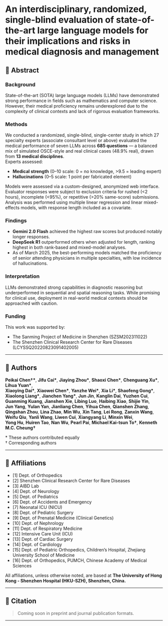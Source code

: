 # An interdisciplinary, randomized, single-blind evaluation of state-of-the-art large language models for their implications and risks in medical diagnosis and management

## 📄 Abstract

### Background  
State-of-the-art (SOTA) large language models (LLMs) have demonstrated strong performance in fields such as mathematics and computer science. However, their medical proficiency remains underexplored due to the complexity of clinical contexts and lack of rigorous evaluation frameworks.

### Methods  
We conducted a randomized, single-blind, single-center study in which 27 specialty experts (associate consultant level or above) evaluated the medical performance of seven LLMs across **685 questions** — a balanced mix of simulated OSCE-style and real clinical cases (48.9% real), drawn from **13 medical disciplines**.  
Experts assessed:
- **Medical strength** (0–10 scale: 0 = no knowledge, >9.5 = leading expert)
- **Hallucinations** (0–5 scale: 1 point per fabricated element)

Models were assessed via a custom-designed, anonymized web interface. Evaluator responses were subject to exclusion criteria for rushed (<2 hours), incomplete (<95%), or repetitive (>20% same-score) submissions. Analysis was performed using multiple linear regression and linear mixed-effects models, with response length included as a covariate.

### Findings  
- **Gemini 2.0 Flash** achieved the highest raw scores but produced notably longer responses.  
- **DeepSeek R1** outperformed others when adjusted for length, ranking highest in both rank-based and mixed-model analyses.  
- As of March 2025, the best-performing models matched the proficiency of senior attending physicians in multiple specialties, with low incidence of hallucinations.

### Interpretation  
LLMs demonstrated strong capabilities in diagnostic reasoning but underperformed in sequential and spatial reasoning tasks. While promising for clinical use, deployment in real-world medical contexts should be approached with caution.

### Funding  
This work was supported by:
- The Sanming Project of Medicine in Shenzhen (SZSM202311022)  
- The Shenzhen Clinical Research Center for Rare Diseases (LCYSSQ20220823091402005)

---

## 👥 Authors

**Peikai Chen†\***, **Jifu Cai\***, **Jiaying Zhou\***, **Shaoxi Chen\***, **Chenguang Xu\***, **Lihua Yuan\***,  
**Xiaoying Dai\***, **Xiaowei Chen\***, **Yanzhe Wei\***, **Xia Li\***, **Shaofeng Gong\***,  
**Xiaolong Liang\***, **Jianchen Yang\***, **Jun Jin**, **Kanglin Dai**, **Yuzhen Cui**,  
**Guanming Kuang**, **Jianshen Xie**, **Libing Luo**, **Haibing Xiao**, **Shijie Yin**,  
**Jun Yang**, **Yulan Yan**, **Jianliang Chen**, **Yihua Chen**, **Qianshen Zhang**,  
**Qingshan Zhou**, **Lina Zhao**, **Min Wu**, **Xin Tang**, **Lei Rong**, **Zanxin Wang**,  
**Weifu Qiu**, **Yanli Wang**, **Liwen Cui**, **Xiangyang Li**, **Minxin Wei**,  
**Yong Hu**, **Huiren Tao**, **Nan Wu**, **Pearl Pai**, **Michael Kai-tsun To†**, **Kenneth M.C. Cheung†**

\* These authors contributed equally  
† Corresponding authors

---

## 🏥 Affiliations

- \[1\] Dept. of Orthopedics  
- \[2\] Shenzhen Clinical Research Center for Rare Diseases  
- \[3\] AIBD Lab  
- \[4\] Dept. of Neurology  
- \[5\] Dept. of Pediatrics  
- \[6\] Dept. of Accidents and Emergency  
- \[7\] Neonatal ICU (NICU)  
- \[8\] Dept. of Pediatric Surgery  
- \[9\] Dept. of Prenatal Medicine (Clinical Genetics)  
- \[10\] Dept. of Nephrology  
- \[11\] Dept. of Respiratory Medicine  
- \[12\] Intensive Care Unit (ICU)  
- \[13\] Dept. of Cardiac Surgery  
- \[14\] Dept. of Cardiology  
- \[15\] Dept. of Pediatric Orthopedics, Children’s Hospital, Zhejiang University School of Medicine  
- \[16\] Dept. of Orthopedics, PUMCH, Chinese Academy of Medical Sciences

All affiliations, unless otherwise noted, are based at **The University of Hong Kong - Shenzhen Hospital (HKU-SZH), Shenzhen, China.**

---

## 🔗 Citation

> Coming soon in preprint and journal publication formats.

---
